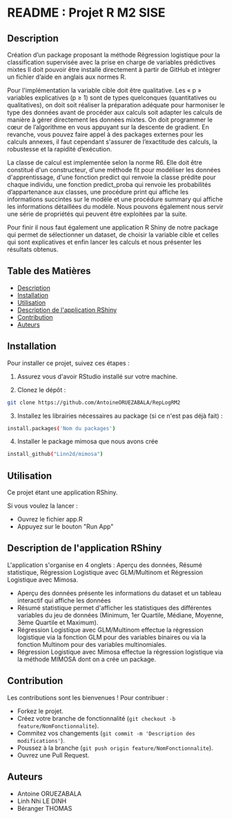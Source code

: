 # README : Projet R M2 SISE

## Description
Création d’un package proposant la méthode Régression logistique pour la classification supervisée avec la prise en charge de variables prédictives mixtes
Il doit pouvoir être installé directement à partir de GitHub et intègrer un fichier d’aide en anglais aux normes R.

Pour l'implémentation la variable cible doit être qualitative. Les « p » variables explicatives (p ≥ 1) sont de types quelconques (quantitatives ou qualitatives),
on doit soit réaliser la préparation adéquate pour harmoniser le type des données avant de procéder aux calculs soit adapter les calculs de manière à gérer directement les données mixtes.
On doit programmer le cœur de l’algorithme en vous appuyant sur la descente de gradient. En revanche, vous pouvez faire appel à des packages externes pour les calculs annexes, il faut cependant s'assurer de l’exactitude des calculs, la robustesse et la rapidité d’exécution.

La classe de calcul est implementée selon la norme R6. Elle doit être constitué d'un constructeur, d'une méthode fit pour modéliser les données d'apprentissage, d'une fonction predict qui renvoie la classe prédite pour chaque individu, une fonction predict_proba qui renvoie les probabilités d’appartenance aux classes, une procédure print qui affiche les informations succintes sur le modèle et une procédure summary qui affiche les informations détaillées du modèle. Nous pouvons également nous servir une série de propriétés qui peuvent être exploitées par la suite.

Pour finir il nous faut également une application R Shiny de notre package qui permet de sélectionner un dataset, de choisir la variable cible et celles qui sont explicatives et enfin lancer les calculs et nous présenter les résultats obtenus.

## Table des Matières
- [Description](#description)
- [Installation](#installation)
- [Utilisation](#utilisation)
- [Description de l'application RShiny](#description-de-lapplication-rshiny)
- [Contribution](#contribution)
- [Auteurs](#auteurs)  

## Installation
Pour installer ce projet, suivez ces étapes :

1) Assurez vous d'avoir RStudio installé sur votre machine.

2) Clonez le dépôt :
```bash
git clone https://github.com/AntoineORUEZABALA/RepLogRM2
```

3) Installez les librairies nécessaires au package (si ce n'est pas déjà fait) :
```bash
install.packages('Nom du packages')
```

4) Installer le package mimosa que nous avons crée
```bash
install_github("Linn2d/mimosa")
```

## Utilisation
Ce projet étant une application RShiny.

Si vous voulez la lancer :
- Ouvrez le fichier app.R
- Appuyez sur le bouton "Run App"

## Description de l'application RShiny
L'application s'organise en 4 onglets : Aperçu des données, Résumé statistique, Régression Logistique avec GLM/Multinom et Régression Logistique avec Mimosa.  
- Aperçu des données présente les informations du dataset et un tableau interactif qui affiche les données
- Résumé statistique permet d'afficher les statistiques des différentes variables du jeu de données (Minimum, 1er Quartile, Médiane, Moyenne, 3ème Quartile et Maximum).
- Régression Logistique avec GLM/Multinom effectue la régression logistique via la fonction GLM pour des variables binaires ou via la fonction Multinom pour des variables multinomiales.
- Régression Logistique avec Mimosa effectue la régression logistique via la méthode MIMOSA dont on a crée un package.

## Contribution
Les contributions sont les bienvenues ! Pour contribuer :
- Forkez le projet.
- Créez votre branche de fonctionnalité (```git checkout -b feature/NomFonctionnalite```).
- Commitez vos changements (```git commit -m 'Description des modifications'```).
- Poussez à la branche (```git push origin feature/NomFonctionnalite```).
- Ouvrez une Pull Request.

  
## Auteurs
- Antoine ORUEZABALA
- Linh Nhi LE DINH
- Béranger THOMAS
